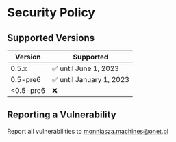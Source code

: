 # Security Policy

## Supported Versions
| Version   | Supported          |
| -------   | ------------------ |
| 0.5.x       | :white_check_mark: until June 1, 2023|
| 0.5-pre6  | :white_check_mark: until January 1, 2023|
| <0.5-pre6 | :x:                |

## Reporting a Vulnerability
Report all vulnerabilities to monniasza.machines@onet.pl
